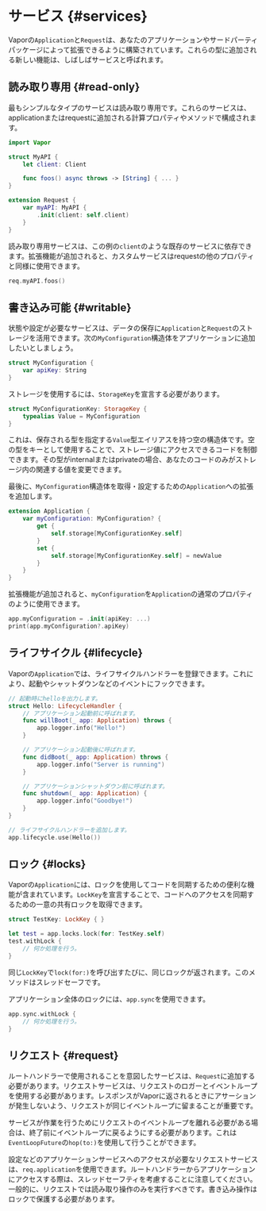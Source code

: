 # サービス {#services}

Vaporの`Application`と`Request`は、あなたのアプリケーションやサードパーティパッケージによって拡張できるように構築されています。これらの型に追加される新しい機能は、しばしばサービスと呼ばれます。

## 読み取り専用 {#read-only}

最もシンプルなタイプのサービスは読み取り専用です。これらのサービスは、applicationまたはrequestに追加される計算プロパティやメソッドで構成されます。

```swift
import Vapor

struct MyAPI {
    let client: Client

    func foos() async throws -> [String] { ... }
}

extension Request {
    var myAPI: MyAPI {
        .init(client: self.client)
    }
}
```

読み取り専用サービスは、この例の`client`のような既存のサービスに依存できます。拡張機能が追加されると、カスタムサービスはrequestの他のプロパティと同様に使用できます。

```swift
req.myAPI.foos()
```

## 書き込み可能 {#writable}

状態や設定が必要なサービスは、データの保存に`Application`と`Request`のストレージを活用できます。次の`MyConfiguration`構造体をアプリケーションに追加したいとしましょう。

```swift
struct MyConfiguration {
    var apiKey: String
}
```

ストレージを使用するには、`StorageKey`を宣言する必要があります。

```swift
struct MyConfigurationKey: StorageKey {
    typealias Value = MyConfiguration
}
```

これは、保存される型を指定する`Value`型エイリアスを持つ空の構造体です。空の型をキーとして使用することで、ストレージ値にアクセスできるコードを制御できます。その型がinternalまたはprivateの場合、あなたのコードのみがストレージ内の関連する値を変更できます。

最後に、`MyConfiguration`構造体を取得・設定するための`Application`への拡張を追加します。

```swift
extension Application {
    var myConfiguration: MyConfiguration? {
        get {
            self.storage[MyConfigurationKey.self]
        }
        set {
            self.storage[MyConfigurationKey.self] = newValue
        }
    }
}
```

拡張機能が追加されると、`myConfiguration`を`Application`の通常のプロパティのように使用できます。

```swift
app.myConfiguration = .init(apiKey: ...)
print(app.myConfiguration?.apiKey)
```

## ライフサイクル {#lifecycle}

Vaporの`Application`では、ライフサイクルハンドラーを登録できます。これにより、起動やシャットダウンなどのイベントにフックできます。

```swift
// 起動時にhelloを出力します。
struct Hello: LifecycleHandler {
    // アプリケーション起動前に呼ばれます。
    func willBoot(_ app: Application) throws {
        app.logger.info("Hello!")
    }

    // アプリケーション起動後に呼ばれます。
    func didBoot(_ app: Application) throws {
        app.logger.info("Server is running")
    }

    // アプリケーションシャットダウン前に呼ばれます。
    func shutdown(_ app: Application) {
        app.logger.info("Goodbye!")
    }
}

// ライフサイクルハンドラーを追加します。
app.lifecycle.use(Hello())
```

## ロック {#locks}

Vaporの`Application`には、ロックを使用してコードを同期するための便利な機能が含まれています。`LockKey`を宣言することで、コードへのアクセスを同期するための一意の共有ロックを取得できます。

```swift
struct TestKey: LockKey { }

let test = app.locks.lock(for: TestKey.self)
test.withLock {
    // 何か処理を行う。
}
```

同じ`LockKey`で`lock(for:)`を呼び出すたびに、同じロックが返されます。このメソッドはスレッドセーフです。

アプリケーション全体のロックには、`app.sync`を使用できます。

```swift
app.sync.withLock {
    // 何か処理を行う。
}
```

## リクエスト {#request}

ルートハンドラーで使用されることを意図したサービスは、`Request`に追加する必要があります。リクエストサービスは、リクエストのロガーとイベントループを使用する必要があります。レスポンスがVaporに返されるときにアサーションが発生しないよう、リクエストが同じイベントループに留まることが重要です。

サービスが作業を行うためにリクエストのイベントループを離れる必要がある場合は、終了前にイベントループに戻るようにする必要があります。これは`EventLoopFuture`の`hop(to:)`を使用して行うことができます。

設定などのアプリケーションサービスへのアクセスが必要なリクエストサービスは、`req.application`を使用できます。ルートハンドラーからアプリケーションにアクセスする際は、スレッドセーフティを考慮することに注意してください。一般的に、リクエストでは読み取り操作のみを実行すべきです。書き込み操作はロックで保護する必要があります。